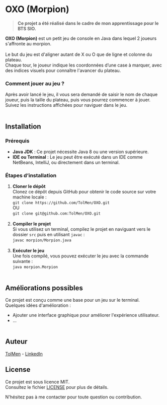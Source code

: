 
# OXO (Morpion)

> **Ce projet a été réalisé dans le cadre de mon apprentissage pour le BTS SIO.**

**OXO (Morpion)** est un petit jeu de console en Java dans lequel 2 joueurs s'affronte au morpion. <br><br>
Le but du jeu est d'aligner autant de X ou O que de ligne et colonne du plateau. <br>
Chaque tour, le joueur indique les coordonnées d’une case à marquer, avec des indices visuels pour connaître l'avancer du plateau.

### Comment jouer au jeu ?
Après avoir lancé le jeu, il vous sera demandé de saisir le nom de chaque joueur, puis la taille du plateau, puis vous pourrez commencer à jouer. <br>
Suivez les instructions affichées pour naviguer dans le jeu.
<br><br>
## Installation

### Prérequis <br>
- **Java JDK** : Ce projet nécessite Java 8 ou une version supérieure.
- **IDE ou Terminal** : Le jeu peut être exécuté dans un IDE comme NetBeans, IntelliJ, ou directement dans un terminal.

### Étapes d’installation

1. **Cloner le dépôt** <br>
   Clonez ce dépôt depuis GitHub pour obtenir le code source sur votre machine locale : <br>
   `git clone https://github.com/TolMen/OXO.git` <br>
   OU <br>
   `git clone git@github.com:TolMen/OXO.git`
<br><br>
3. **Compiler le projet** <br>
   Si vous utilisez un terminal, compilez le projet en naviguant vers le dossier `src` puis en utilisant `javac` : <br>
   `javac morpion/Morpion.java`
<br><br>
5. **Exécuter le jeu** <br>
   Une fois compilé, vous pouvez exécuter le jeu avec la commande suivante : <br>
   `java morpion.Morpion`
<br><br>
## Améliorations possibles

Ce projet est conçu comme une base pour un jeu sur le terminal. <br>
Quelques idées d'amélioration : <br>
- Ajouter une interface graphique pour améliorer l'expérience utilisateur.
- ...
<br><br>
## Auteur

[TolMen](https://github.com/TolMen) - [LinkedIn](https://www.linkedin.com/in/jessyfrachisse/)
<br>
## License

Ce projet est sous licence MIT. <br>
Consultez le fichier [LICENSE](LICENSE) pour plus de détails.

N'hésitez pas à me contacter pour toute question ou contribution. 
